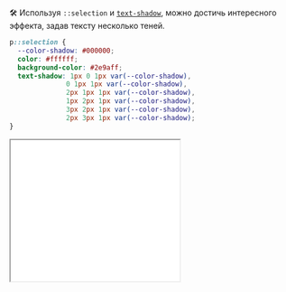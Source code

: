 🛠 Используя `::selection` и [`text-shadow`](/css/text-shadow/), можно достичь интересного эффекта, задав тексту несколько теней.

```css
p::selection {
  --color-shadow: #000000;
  color: #ffffff;
  background-color: #2e9aff;
  text-shadow: 1px 0 1px var(--color-shadow),
              0 1px 1px var(--color-shadow),
              2px 1px 1px var(--color-shadow),
              1px 2px 1px var(--color-shadow),
              3px 2px 1px var(--color-shadow),
              2px 3px 1px var(--color-shadow);
}
```

<iframe title="::selection в сочетании с text-shadow" src="../demos/selection-with-text-shadow/" height="250"></iframe>

